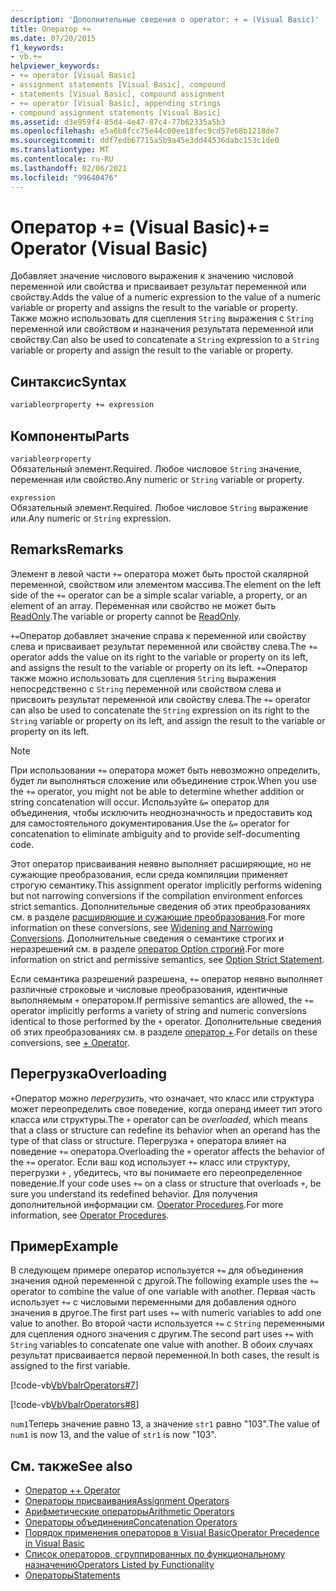 ```yaml
---
description: 'Дополнительные сведения о operator: + = (Visual Basic)'
title: Оператор +=
ms.date: 07/20/2015
f1_keywords:
- vb.+=
helpviewer_keywords:
- += operator [Visual Basic]
- assignment statements [Visual Basic], compound
- statements [Visual Basic], compound assignment
- += operator [Visual Basic], appending strings
- compound assignment statements [Visual Basic]
ms.assetid: d3e959f4-85d4-4e47-87c4-77b62335a5b3
ms.openlocfilehash: e5a6b8fcc75e44c00ee18fec9cd57e68b1218de7
ms.sourcegitcommit: ddf7edb67715a5b9a45e3dd44536dabc153c1de0
ms.translationtype: MT
ms.contentlocale: ru-RU
ms.lasthandoff: 02/06/2021
ms.locfileid: "99640476"
---
```

# <a name="-operator-visual-basic"></a><span data-ttu-id="0b50b-103">Оператор += (Visual Basic)</span><span class="sxs-lookup"><span data-stu-id="0b50b-103">+= Operator (Visual Basic)</span></span>

<span data-ttu-id="0b50b-104">Добавляет значение числового выражения к значению числовой переменной или свойства и присваивает результат переменной или свойству.</span><span class="sxs-lookup"><span data-stu-id="0b50b-104">Adds the value of a numeric expression to the value of a numeric variable or property and assigns the result to the variable or property.</span></span> <span data-ttu-id="0b50b-105">Также можно использовать для сцепления `String` выражения с `String` переменной или свойством и назначения результата переменной или свойству.</span><span class="sxs-lookup"><span data-stu-id="0b50b-105">Can also be used to concatenate a `String` expression to a `String` variable or property and assign the result to the variable or property.</span></span>  
  
## <a name="syntax"></a><span data-ttu-id="0b50b-106">Синтаксис</span><span class="sxs-lookup"><span data-stu-id="0b50b-106">Syntax</span></span>  
  
```vb  
variableorproperty += expression  
```  
  
## <a name="parts"></a><span data-ttu-id="0b50b-107">Компоненты</span><span class="sxs-lookup"><span data-stu-id="0b50b-107">Parts</span></span>  

 `variableorproperty`  
 <span data-ttu-id="0b50b-108">Обязательный элемент.</span><span class="sxs-lookup"><span data-stu-id="0b50b-108">Required.</span></span> <span data-ttu-id="0b50b-109">Любое числовое `String` значение, переменная или свойство.</span><span class="sxs-lookup"><span data-stu-id="0b50b-109">Any numeric or `String` variable or property.</span></span>  
  
 `expression`  
 <span data-ttu-id="0b50b-110">Обязательный элемент.</span><span class="sxs-lookup"><span data-stu-id="0b50b-110">Required.</span></span> <span data-ttu-id="0b50b-111">Любое числовое `String` выражение или.</span><span class="sxs-lookup"><span data-stu-id="0b50b-111">Any numeric or `String` expression.</span></span>  
  
## <a name="remarks"></a><span data-ttu-id="0b50b-112">Remarks</span><span class="sxs-lookup"><span data-stu-id="0b50b-112">Remarks</span></span>  

 <span data-ttu-id="0b50b-113">Элемент в левой части `+=` оператора может быть простой скалярной переменной, свойством или элементом массива.</span><span class="sxs-lookup"><span data-stu-id="0b50b-113">The element on the left side of the `+=` operator can be a simple scalar variable, a property, or an element of an array.</span></span> <span data-ttu-id="0b50b-114">Переменная или свойство не может быть [ReadOnly](../modifiers/readonly.md).</span><span class="sxs-lookup"><span data-stu-id="0b50b-114">The variable or property cannot be [ReadOnly](../modifiers/readonly.md).</span></span>  
  
 <span data-ttu-id="0b50b-115">`+=`Оператор добавляет значение справа к переменной или свойству слева и присваивает результат переменной или свойству слева.</span><span class="sxs-lookup"><span data-stu-id="0b50b-115">The `+=` operator adds the value on its right to the variable or property on its left, and assigns the result to the variable or property on its left.</span></span> <span data-ttu-id="0b50b-116">`+=`Оператор также можно использовать для сцепления `String` выражения непосредственно с `String` переменной или свойством слева и присвоить результат переменной или свойству слева.</span><span class="sxs-lookup"><span data-stu-id="0b50b-116">The `+=` operator can also be used to concatenate the `String` expression on its right to the `String` variable or property on its left, and assign the result to the variable or property on its left.</span></span>  
  
> [!NOTE]
> <span data-ttu-id="0b50b-117">При использовании `+=` оператора может быть невозможно определить, будет ли выполняться сложение или объединение строк.</span><span class="sxs-lookup"><span data-stu-id="0b50b-117">When you use the `+=` operator, you might not be able to determine whether addition or string concatenation will occur.</span></span> <span data-ttu-id="0b50b-118">Используйте `&=` оператор для объединения, чтобы исключить неоднозначность и предоставить код для самостоятельного документирования.</span><span class="sxs-lookup"><span data-stu-id="0b50b-118">Use the `&=` operator for concatenation to eliminate ambiguity and to provide self-documenting code.</span></span>  
  
 <span data-ttu-id="0b50b-119">Этот оператор присваивания неявно выполняет расширяющие, но не сужающие преобразования, если среда компиляции применяет строгую семантику.</span><span class="sxs-lookup"><span data-stu-id="0b50b-119">This assignment operator implicitly performs widening but not narrowing conversions if the compilation environment enforces strict semantics.</span></span> <span data-ttu-id="0b50b-120">Дополнительные сведения об этих преобразованиях см. в разделе [расширяющие и сужающие преобразования](../../programming-guide/language-features/data-types/widening-and-narrowing-conversions.md).</span><span class="sxs-lookup"><span data-stu-id="0b50b-120">For more information on these conversions, see [Widening and Narrowing Conversions](../../programming-guide/language-features/data-types/widening-and-narrowing-conversions.md).</span></span> <span data-ttu-id="0b50b-121">Дополнительные сведения о семантике строгих и неразрешений см. в разделе [оператор Option строгий](../statements/option-strict-statement.md).</span><span class="sxs-lookup"><span data-stu-id="0b50b-121">For more information on strict and permissive semantics, see [Option Strict Statement](../statements/option-strict-statement.md).</span></span>  
  
 <span data-ttu-id="0b50b-122">Если семантика разрешений разрешена, `+=` оператор неявно выполняет различные строковые и числовые преобразования, идентичные выполняемым `+` оператором.</span><span class="sxs-lookup"><span data-stu-id="0b50b-122">If permissive semantics are allowed, the `+=` operator implicitly performs a variety of string and numeric conversions identical to those performed by the `+` operator.</span></span> <span data-ttu-id="0b50b-123">Дополнительные сведения об этих преобразованиях см. в разделе [оператор +](addition-operator.md).</span><span class="sxs-lookup"><span data-stu-id="0b50b-123">For details on these conversions, see [+ Operator](addition-operator.md).</span></span>  
  
## <a name="overloading"></a><span data-ttu-id="0b50b-124">Перегрузка</span><span class="sxs-lookup"><span data-stu-id="0b50b-124">Overloading</span></span>  

 <span data-ttu-id="0b50b-125">`+`Оператор можно *перегрузить*, что означает, что класс или структура может переопределить свое поведение, когда операнд имеет тип этого класса или структуры.</span><span class="sxs-lookup"><span data-stu-id="0b50b-125">The `+` operator can be *overloaded*, which means that a class or structure can redefine its behavior when an operand has the type of that class or structure.</span></span> <span data-ttu-id="0b50b-126">Перегрузка `+` оператора влияет на поведение `+=` оператора.</span><span class="sxs-lookup"><span data-stu-id="0b50b-126">Overloading the `+` operator affects the behavior of the `+=` operator.</span></span> <span data-ttu-id="0b50b-127">Если ваш код использует `+=` класс или структуру, перегрузки `+` , убедитесь, что вы понимаете его переопределенное поведение.</span><span class="sxs-lookup"><span data-stu-id="0b50b-127">If your code uses `+=` on a class or structure that overloads `+`, be sure you understand its redefined behavior.</span></span> <span data-ttu-id="0b50b-128">Для получения дополнительной информации см. [Operator Procedures](../../programming-guide/language-features/procedures/operator-procedures.md).</span><span class="sxs-lookup"><span data-stu-id="0b50b-128">For more information, see [Operator Procedures](../../programming-guide/language-features/procedures/operator-procedures.md).</span></span>  
  
## <a name="example"></a><span data-ttu-id="0b50b-129">Пример</span><span class="sxs-lookup"><span data-stu-id="0b50b-129">Example</span></span>  

 <span data-ttu-id="0b50b-130">В следующем примере оператор используется `+=` для объединения значения одной переменной с другой.</span><span class="sxs-lookup"><span data-stu-id="0b50b-130">The following example uses the `+=` operator to combine the value of one variable with another.</span></span> <span data-ttu-id="0b50b-131">Первая часть использует `+=` с числовыми переменными для добавления одного значения в другое.</span><span class="sxs-lookup"><span data-stu-id="0b50b-131">The first part uses `+=` with numeric variables to add one value to another.</span></span> <span data-ttu-id="0b50b-132">Во второй части используется `+=` с `String` переменными для сцепления одного значения с другим.</span><span class="sxs-lookup"><span data-stu-id="0b50b-132">The second part uses `+=` with `String` variables to concatenate one value with another.</span></span> <span data-ttu-id="0b50b-133">В обоих случаях результат присваивается первой переменной.</span><span class="sxs-lookup"><span data-stu-id="0b50b-133">In both cases, the result is assigned to the first variable.</span></span>  
  
 [!code-vb[VbVbalrOperators#7](~/samples/snippets/visualbasic/VS_Snippets_VBCSharp/VbVbalrOperators/VB/Class1.vb#7)]  
  
 [!code-vb[VbVbalrOperators#8](~/samples/snippets/visualbasic/VS_Snippets_VBCSharp/VbVbalrOperators/VB/Class1.vb#8)]  
  
 <span data-ttu-id="0b50b-134">`num1`Теперь значение равно 13, а значение `str1` равно "103".</span><span class="sxs-lookup"><span data-stu-id="0b50b-134">The value of `num1` is now 13, and the value of `str1` is now "103".</span></span>  
  
## <a name="see-also"></a><span data-ttu-id="0b50b-135">См. также</span><span class="sxs-lookup"><span data-stu-id="0b50b-135">See also</span></span>

- [<span data-ttu-id="0b50b-136">Оператор +</span><span class="sxs-lookup"><span data-stu-id="0b50b-136">+ Operator</span></span>](addition-operator.md)
- [<span data-ttu-id="0b50b-137">Операторы присваивания</span><span class="sxs-lookup"><span data-stu-id="0b50b-137">Assignment Operators</span></span>](assignment-operators.md)
- [<span data-ttu-id="0b50b-138">Арифметические операторы</span><span class="sxs-lookup"><span data-stu-id="0b50b-138">Arithmetic Operators</span></span>](arithmetic-operators.md)
- [<span data-ttu-id="0b50b-139">Операторы объединения</span><span class="sxs-lookup"><span data-stu-id="0b50b-139">Concatenation Operators</span></span>](concatenation-operators.md)
- [<span data-ttu-id="0b50b-140">Порядок применения операторов в Visual Basic</span><span class="sxs-lookup"><span data-stu-id="0b50b-140">Operator Precedence in Visual Basic</span></span>](operator-precedence.md)
- [<span data-ttu-id="0b50b-141">Список операторов, сгруппированных по функциональному назначению</span><span class="sxs-lookup"><span data-stu-id="0b50b-141">Operators Listed by Functionality</span></span>](operators-listed-by-functionality.md)
- [<span data-ttu-id="0b50b-142">Операторы</span><span class="sxs-lookup"><span data-stu-id="0b50b-142">Statements</span></span>](../../programming-guide/language-features/statements.md)
